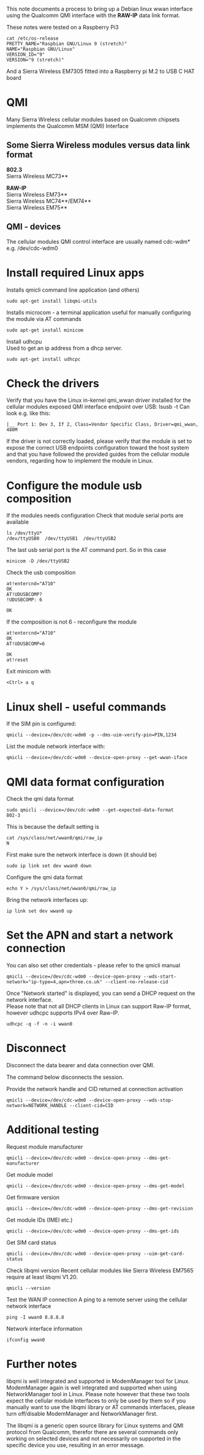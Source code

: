 This note documents a process to bring up a Debian linux wwan interface using the
 Qualcomm QMI interface with the **RAW-IP** data link format.

These notes were tested on a Raspberry Pi3
```
cat /etc/os-release
PRETTY_NAME="Raspbian GNU/Linux 9 (stretch)"
NAME="Raspbian GNU/Linux"
VERSION_ID="9"
VERSION="9 (stretch)"
```
And a Sierra Wireless EM7305 fitted into a Raspberry pi M.2 to USB C HAT board


# QMI  
Many Sierra Wireless cellular modules based on Qualcomm chipsets implements
 the Qualcomm MSM (QMI) Interface

## Some Sierra Wireless modules versus data link format 

**802.3**  
Sierra Wireless MC73**  

**RAW-IP**  
Sierra Wireless EM73**  
Sierra Wireless MC74**/EM74**   
Sierra Wireless EM75**  

## QMI - devices
The cellular modules QMI control interface are usually named cdc-wdm* e.g.
/dev/cdc-wdm0




# Install required Linux apps

Installs qmicli command line application (and others)
```
sudo apt-get install libqmi-utils
```

Installs microcom - a terminal application useful for manually configuring the module
 via AT commands
```
sudo apt-get install minicom
```

Install udhcpu  
Used to get an ip address from a dhcp server.
```
sudo apt-get install udhcpc
```

# Check the drivers
Verify that you have the Linux in-kernel qmi_wwan driver installed for
 the cellular modules exposed QMI interface endpoint over USB:
lsusb -t
Can look e.g. like this:
```
|__ Port 1: Dev 3, If 2, Class=Vendor Specific Class, Driver=qmi_wwan, 480M
```

If the driver is not correctly loaded, please verify that the module is set
 to expose the correct USB endpoints configuration toward the host system and
 that you have followed the provided guides from the cellular module vendors,
 regarding how to implement the module in Linux.

# Configure the module usb composition
If the modules needs configuration
Check that module serial ports are available
```
ls /dev/ttyU*
/dev/ttyUSB0  /dev/ttyUSB1  /dev/ttyUSB2
```

The last usb serial port is the AT command port. So in this case
```
minicom -D /dev/ttyUSB2
```
Check the usb composition

```
at!entercnd="A710"
OK
AT!UDUSBCOMP?
!UDUSBCOMP: 6

OK
```

If the composition is not 6 - reconfigure the module
```
at!entercnd="A710"
OK
AT!UDUSBCOMP=6

OK
at!reset 
```

Exit minicom with  
```
<Ctrl> a q
```

# Linux shell - useful commands

If the SIM pin is configured:
```
qmicli --device=/dev/cdc-wdm0 -p --dms-uim-verify-pin=PIN,1234
```

List the module network interface with:
```
qmicli --device=/dev/cdc-wdm0 --device-open-proxy --get-wwan-iface
```

# QMI data format configuration

Check the qmi data format
```
sudo qmicli --device=/dev/cdc-wdm0 --get-expected-data-format
802-3
```
This is because the default setting is
```
cat /sys/class/net/wwan0/qmi/raw_ip
N
```
First make sure the network interface is down (it should be)
```
sudo ip link set dev wwan0 down
```
Configure the qmi data format
```
echo Y > /sys/class/net/wwan0/qmi/raw_ip
```

Bring the network interfaces up:
```
ip link set dev wwan0 up
```

# Set the APN and start a network connection
You can also set other credentials - please refer to the qmicli manual

```
qmicli --device=/dev/cdc-wdm0 --device-open-proxy --wds-start-network="ip-type=4,apn=three.co.uk" --client-no-release-cid
```

Once "Network started" is displayed, you can send a DHCP request on the
 network interface.  
Please note that not all DHCP clients in Linux can support Raw-IP format,
 however udhcpc supports IPv4 over Raw-IP.

```
udhcpc -q -f -n -i wwan0
```

# Disconnect

Disconnect the data bearer and data connection over QMI.

The command below disconnects the session.

Provide the network handle and CID returned at connection activation
```
qmicli --device=/dev/cdc-wdm0 --device-open-proxy --wds-stop-network=NETWORK_HANDLE --client-cid=CID
```

# Additional testing

Request module manufacturer
```
qmicli --device=/dev/cdc-wdm0 --device-open-proxy --dms-get-manufacturer
```

Get module model
```
qmicli --device=/dev/cdc-wdm0 --device-open-proxy --dms-get-model
```

Get firmware version
```
qmicli --device=/dev/cdc-wdm0 --device-open-proxy --dms-get-revision
```

Get module IDs (IMEI etc.)
```
qmicli --device=/dev/cdc-wdm0 --device-open-proxy --dms-get-ids
```

Get SIM card status
```
qmicli --device=/dev/cdc-wdm0 --device-open-proxy --uim-get-card-status
```

Check libqmi version
Recent cellular modules like Sierra Wireless EM7565 require at least libqmi V1.20. 
```
qmicli --version 
```
Test the WAN IP connection
A ping to a remote server using the cellular network interface
```
ping -I wwan0 8.8.8.8
```
Network interface information
```
ifconfig wwan0
```

# Further notes
libqmi is well integrated and supported in ModemManager tool for Linux. ModemManager again is well integrated and supported when using NetworkManager tool in Linux. Please note however that these two tools expect the cellular module interfaces to only be used by them so if you manually want to use the libqmi library or AT commands interfaces, please turn off/disable ModemManager and NetworkManager first.

The libqmi is a generic open source library for Linux systems and QMI protocol from Qualcomm, therefor there are several commands only working on selected devices and not necessarily on supported in the specific device you use, resulting in an error message.




